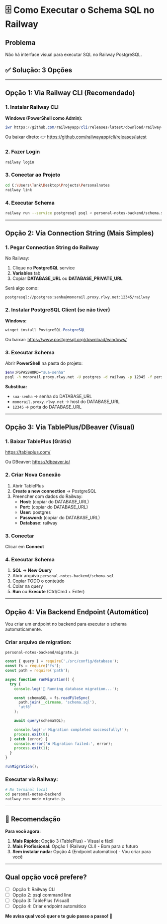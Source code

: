 # 🗄️ Como Executar o Schema SQL no Railway

## Problema
Não há interface visual para executar SQL no Railway PostgreSQL.

## ✅ Solução: 3 Opções

---

## Opção 1: Via Railway CLI (Recomendado)

### 1. Instalar Railway CLI

**Windows (PowerShell como Admin):**
```powershell
iwr https://github.com/railwayapp/cli/releases/latest/download/railway-windows-amd64.exe -OutFile railway.exe
```

Ou baixar direto:
👉 https://github.com/railwayapp/cli/releases/latest

### 2. Fazer Login
```bash
railway login
```

### 3. Conectar ao Projeto
```bash
cd C:\Users\Tank\Desktop\Projects\Personalnotes
railway link
```

### 4. Executar Schema
```bash
railway run --service postgresql psql < personal-notes-backend/schema.sql
```

---

## Opção 2: Via Connection String (Mais Simples)

### 1. Pegar Connection String do Railway

No Railway:
1. Clique no **PostgreSQL** service
2. **Variables** tab
3. Copiar **DATABASE_URL** ou **DATABASE_PRIVATE_URL**

Será algo como:
```
postgresql://postgres:senha@monorail.proxy.rlwy.net:12345/railway
```

### 2. Instalar PostgreSQL Client (se não tiver)

**Windows:**
```powershell
winget install PostgreSQL.PostgreSQL
```

Ou baixar: https://www.postgresql.org/download/windows/

### 3. Executar Schema

Abrir **PowerShell** na pasta do projeto:

```bash
$env:PGPASSWORD="sua-senha"
psql -h monorail.proxy.rlwy.net -U postgres -d railway -p 12345 -f personal-notes-backend/schema.sql
```

**Substitua:**
- `sua-senha` → senha do DATABASE_URL
- `monorail.proxy.rlwy.net` → host do DATABASE_URL
- `12345` → porta do DATABASE_URL

---

## Opção 3: Via TablePlus/DBeaver (Visual)

### 1. Baixar TablePlus (Grátis)

https://tableplus.com/

Ou DBeaver: https://dbeaver.io/

### 2. Criar Nova Conexão

1. Abrir TablePlus
2. **Create a new connection** → PostgreSQL
3. Preencher com dados do Railway:
   - **Host:** (copiar do DATABASE_URL)
   - **Port:** (copiar do DATABASE_URL)
   - **User:** postgres
   - **Password:** (copiar do DATABASE_URL)
   - **Database:** railway

### 3. Conectar

Clicar em **Connect**

### 4. Executar Schema

1. **SQL** → **New Query**
2. Abrir arquivo `personal-notes-backend/schema.sql`
3. Copiar TODO o conteúdo
4. Colar na query
5. **Run** ou **Execute** (Ctrl/Cmd + Enter)

---

## Opção 4: Via Backend Endpoint (Automático)

Vou criar um endpoint no backend para executar o schema automaticamente.

### Criar arquivo de migration:

`personal-notes-backend/migrate.js`

```javascript
const { query } = require('./src/config/database');
const fs = require('fs');
const path = require('path');

async function runMigration() {
  try {
    console.log('🔄 Running database migration...');

    const schemaSQL = fs.readFileSync(
      path.join(__dirname, 'schema.sql'),
      'utf8'
    );

    await query(schemaSQL);

    console.log('✅ Migration completed successfully!');
    process.exit(0);
  } catch (error) {
    console.error('❌ Migration failed:', error);
    process.exit(1);
  }
}

runMigration();
```

### Executar via Railway:

```bash
# No terminal local
cd personal-notes-backend
railway run node migrate.js
```

---

## 🎯 Recomendação

**Para você agora:**

1. **Mais Rápido:** Opção 3 (TablePlus) - Visual e fácil
2. **Mais Profissional:** Opção 1 (Railway CLI) - Bom para o futuro
3. **Sem instalar nada:** Opção 4 (Endpoint automático) - Vou criar para você

---

## Qual opção você prefere?

- [ ] Opção 1: Railway CLI
- [ ] Opção 2: psql command line
- [ ] Opção 3: TablePlus (Visual)
- [ ] Opção 4: Criar endpoint automático

**Me avisa qual você quer e te guio passo a passo! 🚀**

